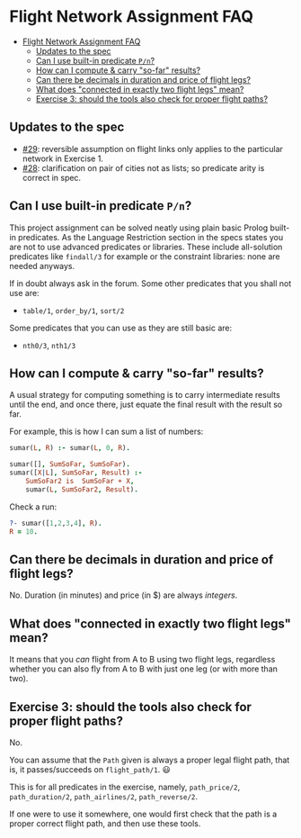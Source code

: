 # Flight Network Assignment FAQ

- [Flight Network Assignment FAQ](#flight-network-assignment-faq)
  - [Updates to the spec](#updates-to-the-spec)
  - [Can I use built-in predicate `P/n`?](#can-i-use-built-in-predicate-pn)
  - [How can I compute \& carry "so-far" results?](#how-can-i-compute--carry-so-far-results)
  - [Can there be decimals in duration and price of flight legs?](#can-there-be-decimals-in-duration-and-price-of-flight-legs)
  - [What does "connected in exactly two flight legs" mean?](#what-does-connected-in-exactly-two-flight-legs-mean)
  - [Exercise 3: should the tools also check for proper flight paths?](#exercise-3-should-the-tools-also-check-for-proper-flight-paths)

## Updates to the spec

- [#29](https://edstem.org/au/courses/15661/discussion/1850209): reversible assumption on flight links only applies to the particular network in Exercise 1.
- [#28](https://edstem.org/au/courses/15661/discussion/1849446): clarification on pair of cities not as lists; so predicate arity is correct in spec.


## Can I use built-in predicate `P/n`?

This project assignment can be solved neatly using plain basic Prolog built-in predicates. As the Language Restriction section in the specs states you are not to use advanced predicates or libraries. These include all-solution predicates like `findall/3` for example or the constraint libraries: none are needed anyways.

If in doubt always ask in the forum. Some other predicates that you shall not use are:

- `table/1`, `order_by/1`, `sort/2`

Some predicates that you can use as they are still basic are:

- `nth0/3`, `nth1/3`


## How can I compute & carry "so-far" results?

A usual strategy for computing something is to carry intermediate results until the end, and once there, just equate the final result with the result so far.

For example, this is how I can sum a list of numbers:

```prolog
sumar(L, R) :- sumar(L, 0, R).

sumar([], SumSoFar, SumSoFar).
sumar([X|L], SumSoFar, Result) :-
    SumSoFar2 is  SumSoFar + X,
    sumar(L, SumSoFar2, Result).
```

Check a run:

```prolog
?- sumar([1,2,3,4], R).
R = 10.
```

## Can there be decimals in duration and price of flight legs?

No. Duration (in minutes) and price (in $) are always _integers_.

## What does "connected in exactly two flight legs" mean?

It means that you _can_ flight from A to B using two flight legs, regardless whether you can also fly from A to B with just one leg (or with more than two).


## Exercise 3: should the tools also check for proper flight paths?

No.

You can assume that the `Path` given is always a proper legal flight path, that is, it passes/succeeds on `flight_path/1`. 😃

This is for all predicates in the exercise, namely, `path_price/2`, `path_duration/2`, `path_airlines/2`, `path_reverse/2`.

If one were to use it somewhere, one would first check that the path is a proper correct flight path, and then use these tools.
